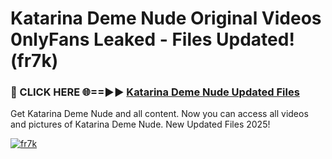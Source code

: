 # Katarina Deme Nude Original Videos 0nlyFans Leaked - Files Updated! (fr7k)

<h3>🔴 CLICK HERE 🌐==►► <a href="https://tinyurl.com/52m3yx9h" rel="nofollow">Katarina Deme Nude Updated Files</a></h3>

Get Katarina Deme Nude and all content. Now you can access all videos and pictures of Katarina Deme Nude. New Updated Files 2025!

[![fr7k](https://i.imgur.com/TnHtlc8.gif)](https://tinyurl.com/52m3yx9h)
